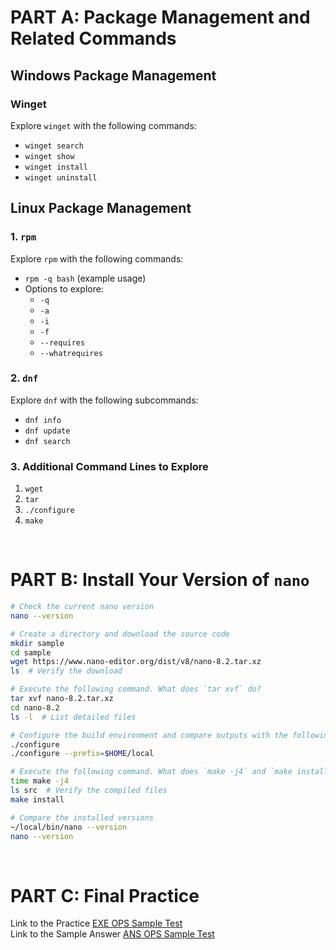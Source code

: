 
# PART A: Package Management and Related Commands

## Windows Package Management

### Winget
Explore `winget` with the following commands:
- `winget search`
- `winget show`
- `winget install`
- `winget uninstall`

## Linux Package Management

### 1. `rpm`
Explore `rpm` with the following commands:
- `rpm -q bash` (example usage)
- Options to explore:
  - `-q`
  - `-a`
  - `-i`
  - `-f`
  - `--requires`
  - `--whatrequires`

### 2. `dnf`
Explore `dnf` with the following subcommands:
- `dnf info`
- `dnf update`
- `dnf search`


### 3. Additional Command Lines to Explore
1. `wget`
2. `tar`
3. `./configure`
4. `make`
<br>

# PART B: Install Your Version of `nano`
```bash
# Check the current nano version
nano --version

# Create a directory and download the source code
mkdir sample
cd sample
wget https://www.nano-editor.org/dist/v8/nano-8.2.tar.xz
ls  # Verify the download

# Execute the following command. What does `tar xvf` do? 
tar xvf nano-8.2.tar.xz 
cd nano-8.2
ls -l  # List detailed files

# Configure the build environment and compare outputs with the following commands 
./configure
./configure --prefix=$HOME/local

# Execute the following command. What does `make -j4` and `make install` do? 
time make -j4
ls src  # Verify the compiled files
make install 

# Compare the installed versions
~/local/bin/nano --version
nano --version
```
<br>

# PART C: Final Practice
Link to the Practice         [EXE OPS Sample Test](Week%2014%20-%20Software%20Management%20and%20Final%20Practice/Final%20Practice/EXE_OPS_Sample_Test.docx)  
Link to the Sample Answer    [ANS OPS Sample Test](Week%2014%20-%20Software%20Management%20and%20Final%20Practice/Final%20Practice/ANS_OPS_Sample_Test.docx)


